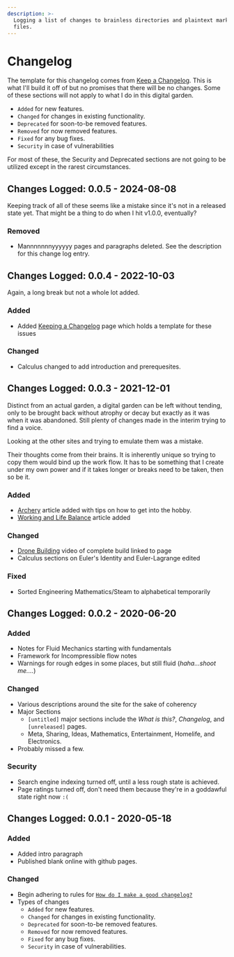 ```yaml
---
description: >-
  Logging a list of changes to brainless directories and plaintext markdown
  files.
---
```


# Changelog

The template for this changelog comes from [Keep a Changelog](https://keepachangelog.com/en/1.0.0/). This is what I'll build it off of but no promises that there will be no changes. Some of these sections will not apply to what I do in this digital garden.&#x20;

* `Added` for new features.
* `Changed` for changes in existing functionality.
* `Deprecated` for soon-to-be removed features.
* `Removed` for now removed features.
* `Fixed` for any bug fixes.
* `Security` in case of vulnerabilities

For most of these, the Security and Deprecated sections are not going to be utilized except in the rarest circumstances.&#x20;

## Changes Logged: 0.0.5 - 2024-08-08

Keeping track of all of these seems like a mistake since it's not in a released state yet. That might be a thing to do when I hit v1.0.0, eventually?

### Removed

* Mannnnnnnyyyyyy pages and paragraphs deleted. See the description for this change log entry.&#x20;

## Changes Logged: 0.0.4 - 2022-10-03

&#x20;Again, a long break but not a whole lot added.&#x20;

### Added

* &#x20;Added [Keeping a Changelog](broken-reference) page which holds a template for these issues&#x20;

### Changed

* Calculus changed to add introduction and prerequesites.&#x20;

## Changes Logged: 0.0.3 - 2021-12-01

Distinct from an actual garden, a digital garden can be left without tending, only to be brought back without atrophy or decay but exactly as it was when it was abandoned. Still plenty of changes made in the interim trying to find a voice.&#x20;

Looking at the other sites and trying to emulate them was a mistake.

Their thoughts come from their brains. It is inherently unique so trying to copy them would bind up the work flow. It has to be something that I create under my own power and if it takes longer or breaks need to be taken, then so be it.   &#x20;

### Added

* [Archery](thoughts/archery.md) article added with tips on how to get into the hobby.&#x20;
* [Working and Life Balance](thoughts/working-and-life-balance.md) article added &#x20;

### Changed

* [Drone Building](meta/research/drone.md) video of complete build linked to page &#x20;
* Calculus sections on Euler's Identity and Euler-Lagrange edited&#x20;

### Fixed

* Sorted Engineering Mathematics/Steam to alphabetical temporarily&#x20;

## Changes Logged: 0.0.2 - 2020-06-20

### Added

* Notes for Fluid Mechanics starting with fundamentals&#x20;
* Framework for Incompressible flow notes
* Warnings for rough edges in some places, but still fluid (_haha...shoot me...._)

### Changed

* Various descriptions around the site for the sake of coherency
* Major Sections&#x20;
  * `[untitled]` major sections include the _What is this?_, _Changelog_, and `[unreleased]` pages.&#x20;
  * Meta, Sharing, Ideas, Mathematics, Entertainment, Homelife, and Electronics.&#x20;
* Probably missed a few.&#x20;

### Security

* Search engine indexing turned off, until a less rough state is achieved.&#x20;
* Page ratings turned off, don't need them because they're in a goddawful state right now `:(`



## Changes Logged: 0.0.1 - 2020-05-18

### Added

* Added intro paragraph&#x20;
* Published blank online with github pages.

### Changed

* Begin adhering to rules  for [`How do I make a good changelog?`](https://keepachangelog.com/en/1.0.0/)
* Types of changes
  * `Added` for new features.
  * `Changed` for changes in existing functionality.
  * `Deprecated` for soon-to-be removed features.
  * `Removed` for now removed features.
  * `Fixed` for any bug fixes.
  * `Security` in case of vulnerabilities.

